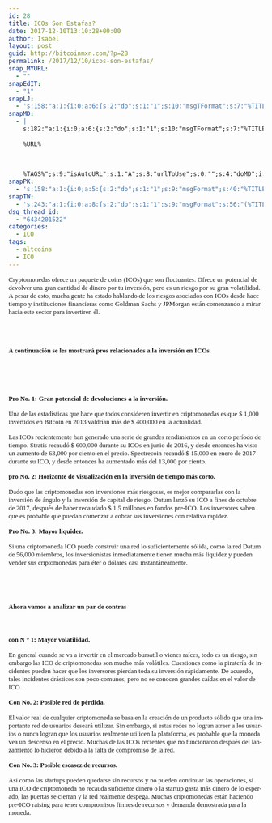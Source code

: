 ```yaml
---
id: 28
title: ICOs Son Estafas?
date: 2017-12-10T13:10:28+00:00
author: Isabel
layout: post
guid: http://bitcoinmxn.com/?p=28
permalink: /2017/12/10/icos-son-estafas/
snap_MYURL:
  - ""
snapEdIT:
  - "1"
snapLJ:
  - 's:158:"a:1:{i:0;a:6:{s:2:"do";s:1:"1";s:10:"msgTFormat";s:7:"%TITLE%";s:9:"msgFormat";s:9:"%EXCERPT%";s:9:"isAutoURL";s:1:"A";s:8:"urlToUse";s:0:"";s:4:"doLJ";i:0;}}";'
snapMD:
  - |
    s:182:"a:1:{i:0;a:6:{s:2:"do";s:1:"1";s:10:"msgTFormat";s:7:"%TITLE%";s:9:"msgFormat";s:32:"%EXCERPT%
    
    %URL%
    
    
    
    %TAGS%";s:9:"isAutoURL";s:1:"A";s:8:"urlToUse";s:0:"";s:4:"doMD";i:0;}}";
snapPK:
  - 's:158:"a:1:{i:0;a:5:{s:2:"do";s:1:"1";s:9:"msgFormat";s:40:"%TITLE% - %URL% #bitcoin #mexico #crypto";s:9:"isAutoURL";s:1:"A";s:8:"urlToUse";s:0:"";s:4:"doPK";i:0;}}";'
snapTW:
  - 's:243:"a:1:{i:0;a:8:{s:2:"do";s:1:"1";s:9:"msgFormat";s:56:"(%TITLE%) - %URL% #bitcoinmxn #espanolbitcoin #bitcoinla";s:8:"attchImg";s:1:"1";s:9:"isAutoImg";s:1:"A";s:8:"imgToUse";s:0:"";s:9:"isAutoURL";s:1:"A";s:8:"urlToUse";s:0:"";s:4:"doTW";i:0;}}";'
dsq_thread_id:
  - "6434201522"
categories:
  - ICO
tags:
  - altcoins
  - ICO
---
```

<span style="font-family: Calibri, serif;"><span style="font-size: small;"><span lang="en-US">Cryptomonedas ofrece un paquete de coins (ICOs) que son fluctuantes. Ofrece un potencial de devolver una gran cantidad de dinero por tu inversión, pero es un riesgo por su gran volatilidad. A pesar de esto, mucha gente ha estado hablando de los riesgos asociados con ICOs desde hace tiempo y instituciones financieras como Goldman Sachs y JPMorgan están comenzando a mirar hacia este sector para invertiren él.</span></span></span>

&nbsp;

## **<span style="font-family: Calibri, serif;"><span style="font-size: small;"><span lang="en-US">A continuación se les mostrará pros relacionados a la inversión en ICOs.</span></span></span>**

&nbsp;

&nbsp;

<span style="font-family: Calibri, serif;"><span style="font-size: small;"><span lang="en-US"><b>Pro No. 1: Gran potencial de devoluciones a la inversión.</b></span></span></span>

<span style="font-family: Calibri, serif;"><span style="font-size: small;"><span lang="en-US">Una de las estadísticas que hace que todos consideren invertir en criptomonedas es que $ 1,000 invertidos en Bitcoin en 2013 valdrían más de $ 400,000 en la actualidad.</span></span></span>

<span style="font-family: Calibri, serif;"><span style="font-size: small;"><span lang="en-US">Las ICOs recientemente han generado una serie de grandes rendimientos en un corto período de tiempo. Stratis recaudó $ 600,000 durante su ICOs en junio de 2016, y desde entonces ha visto un aumento de 63,000 por ciento en el precio. Spectrecoin recaudó $ 15,000 en enero de 2017 durante su ICO, y desde entonces ha aumentado más del 13,000 por ciento.</span></span></span>

<span style="font-family: Calibri, serif;"><span style="font-size: small;"><span lang="en-US"><b>pro No. 2: Horizonte de visualización en la inversión de tiempo más corto.</b></span></span></span>

<span style="font-family: Calibri, serif;"><span style="font-size: small;"><span lang="en-US">Dado que las criptomonedas son inversiones más riesgosas, es mejor compararlas con la inversión de ángulo y la inversión de capital de riesgo. Datum lanzó su ICO a fines de octubre de 2017, después de haber recaudado $ 1.5 millones en fondos pre-ICO. Los inversores saben que es probable que puedan comenzar a cobrar sus inversiones con relativa rapidez.</span></span></span>

<span style="font-family: Calibri, serif;"><span style="font-size: small;"><span lang="en-US"><b>Pro No. 3: Mayor liquidez.</b></span></span></span>

<span style="font-family: Calibri, serif;"><span style="font-size: small;"><span lang="en-US">Si una criptomoneda ICO puede construir una red lo suficientemente sólida, como la red Datum de 56,000 miembros, los inversionistas inmediatamente tienen mucha más liquidez y pueden vender sus criptomonedas para éter o dólares casi instantáneamente.</span></span></span>

&nbsp;

# <span style="font-family: Calibri, serif;"><span style="font-size: small;"><span lang="en-US"><b>Ahora vamos a analizar un par de contras</b></span></span></span>

&nbsp;

<span style="font-family: Calibri, serif;"><span style="font-size: small;"><span lang="en-US"><b>con N ° 1: Mayor volatilidad.</b></span></span></span>

<span style="font-family: Calibri, serif;"><span style="font-size: small;"><span lang="en-US">En general cuando se va a invertir en el mercado bursatíl o vienes raíces, todo es un riesgo, sin embargo las ICO de criptomonedas son mucho más volátiles. Cuestiones como la piratería de incidentes pueden hacer que los inversores pierdan toda su inversión rápidamente. De acuerdo, tales incidentes drásticos son poco comunes, pero no se conocen grandes caídas en el valor de ICO.</span></span></span>

<span style="font-family: Calibri, serif;"><span style="font-size: small;"><span lang="en-US"><b>Con No. 2: Posible red de pérdida.</b></span></span></span>

<span style="font-family: Calibri, serif;"><span style="font-size: small;"><span lang="en-US">El valor real de cualquier criptomoneda se basa en la creación de un producto sólido que una importante red de usuarios deseará utilizar. Sin embargo, si estas redes no logran atraer a los usuarios o nunca logran que los usuarios realmente utilicen la plataforma, es probable que la moneda vea un descenso en el precio. Muchas de las ICOs recientes que no funcionaron después del lanzamiento lo hicieron debido a la falta de compromiso de la red.</span></span></span>

<span style="font-family: Calibri, serif;"><span style="font-size: small;"><span lang="en-US"><b>Con No. 3: Posible escasez de recursos.</b></span></span></span>

<span style="font-family: Calibri, serif;"><span style="font-size: small;"><span lang="en-US">Así como las startups pueden quedarse sin recursos y no pueden continuar las operaciones, si una ICO de criptomoneda no recauda suficiente dinero o la startup gasta más dinero de lo esperado, las puertas se cierran y la red realmente despega. Muchas criptomonedas están haciendo pre-ICO raising para tener compromisos firmes de recursos y demanda demostrada para la moneda.</span></span></span>

&nbsp;